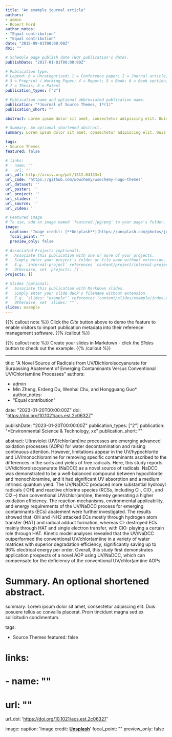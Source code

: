 ```yaml
---
title: "An example journal article"
authors:
- admin
- Robert Ford
author_notes:
- "Equal contribution"
- "Equal contribution"
date: "2015-09-01T00:00:00Z"
doi: ""

# Schedule page publish date (NOT publication's date).
publishDate: "2017-01-01T00:00:00Z"

# Publication type.
# Legend: 0 = Uncategorized; 1 = Conference paper; 2 = Journal article;
# 3 = Preprint / Working Paper; 4 = Report; 5 = Book; 6 = Book section;
# 7 = Thesis; 8 = Patent
publication_types: ["2"]

# Publication name and optional abbreviated publication name.
publication: "*Journal of Source Themes, 1*(1)"
publication_short: ""

abstract: Lorem ipsum dolor sit amet, consectetur adipiscing elit. Duis posuere tellus ac convallis placerat. Proin tincidunt magna sed ex sollicitudin condimentum. Sed ac faucibus dolor, scelerisque sollicitudin nisi. Cras purus urna, suscipit quis sapien eu, pulvinar tempor diam. Quisque risus orci, mollis id ante sit amet, gravida egestas nisl. Sed ac tempus magna. Proin in dui enim. Donec condimentum, sem id dapibus fringilla, tellus enim condimentum arcu, nec volutpat est felis vel metus. Vestibulum sit amet erat at nulla eleifend gravida.

# Summary. An optional shortened abstract.
summary: Lorem ipsum dolor sit amet, consectetur adipiscing elit. Duis posuere tellus ac convallis placerat. Proin tincidunt magna sed ex sollicitudin condimentum.

tags:
- Source Themes
featured: false

# links:
# - name: ""
#   url: ""
url_pdf: http://arxiv.org/pdf/1512.04133v1
url_code: 'https://github.com/wowchemy/wowchemy-hugo-themes'
url_dataset: ''
url_poster: ''
url_project: ''
url_slides: ''
url_source: ''
url_video: ''

# Featured image
# To use, add an image named `featured.jpg/png` to your page's folder. 
image:
  caption: 'Image credit: [**Unsplash**](https://unsplash.com/photos/jdD8gXaTZsc)'
  focal_point: ""
  preview_only: false

# Associated Projects (optional).
#   Associate this publication with one or more of your projects.
#   Simply enter your project's folder or file name without extension.
#   E.g. `internal-project` references `content/project/internal-project/index.md`.
#   Otherwise, set `projects: []`.
projects: []

# Slides (optional).
#   Associate this publication with Markdown slides.
#   Simply enter your slide deck's filename without extension.
#   E.g. `slides: "example"` references `content/slides/example/index.md`.
#   Otherwise, set `slides: ""`.
slides: example
---
```


{{% callout note %}}
Click the *Cite* button above to demo the feature to enable visitors to import publication metadata into their reference management software.
{{% /callout %}}

{{% callout note %}}
Create your slides in Markdown - click the *Slides* button to check out the example.
{{% /callout %}}


---
title: "A Novel Source of Radicals from UV/Dichloroisocyanurate for Surpassing Abatement of Emerging Contaminants Versus Conventional UV/Chlor(am)ine Processes"
authors:
- admin
- Min Zheng, Erdeng Du, Wenhai Chu, and Hongguang Guo*
author_notes:
- "Equal contribution"

date: "2023-01-20T00:00:00Z"
doi: "https://doi.org/10.1021/acs.est.2c06327"

publishDate: "2023-01-20T00:00:00Z"
publication_types: ["2"]
publication: "*Environmental Science & Technology, xx"
publication_short: ""

abstract: Ultraviolet (UV)/chlor(am)ine processes are emerging advanced oxidation processes (AOPs) for water decontamination and raising continuous attention. However, limitations appear in the UV/hypochlorite and UV/monochloramine for removing specific contaminants ascribed to the differences in the sorts and yields of free radicals. Here, this study reports UV/dichloroisocyanurate (NaDCC) as a novel source of radicals. NaDCC was demonstrated to be a well-balanced compound between hypochlorite and monochloramine, and it had significant UV absorption and a medium intrinsic quantum yield. The UV/NaDCC produced more substantial hydroxyl radicals (·OH) and reactive chlorine species (RCSs, including Cl·, ClO·, and Cl2·–) than conventional UV/chlor(am)ine, thereby generating a higher oxidation efficiency. The reaction mechanisms, environmental applicability, and energy requirements of the UV/NaDCC process for emerging contaminants (ECs) abatement were further investigated. The results showed that ·OH and ·NH2 attacked ECs mostly through hydrogen atom transfer (HAT) and radical adduct formation, whereas Cl· destroyed ECs mainly through HAT and single electron transfer, with ClO· playing a certain role through HAT. Kinetic model analyses revealed that the UV/NaDCC outperformed the conventional UV/chlor(am)ine in a variety of water matrices with superior degradation efficiency, significantly saving up to 96% electrical energy per order. Overall, this study first demonstrates application prospects of a novel AOP using UV/NaDCC, which can compensate for the deficiency of the conventional UV/chlor(am)ine AOPs.

# Summary. An optional shortened abstract.
summary: Lorem ipsum dolor sit amet, consectetur adipiscing elit. Duis posuere tellus ac convallis placerat. Proin tincidunt magna sed ex sollicitudin condimentum.

tags:
- Source Themes
featured: false

# links:
# - name: ""
#   url: ""

url_doi: 'https://doi.org/10.1021/acs.est.2c06327'



image:
  caption: 'Image credit: [**Unsplash**](https://unsplash.com/photos/jdD8gXaTZsc)'
  focal_point: ""
  preview_only: false




